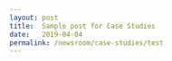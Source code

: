 ```yaml
---
layout: post
title:  Sample post for Case Studies
date:   2019-04-04
permalink: /newsroom/case-studies/test
---
```

